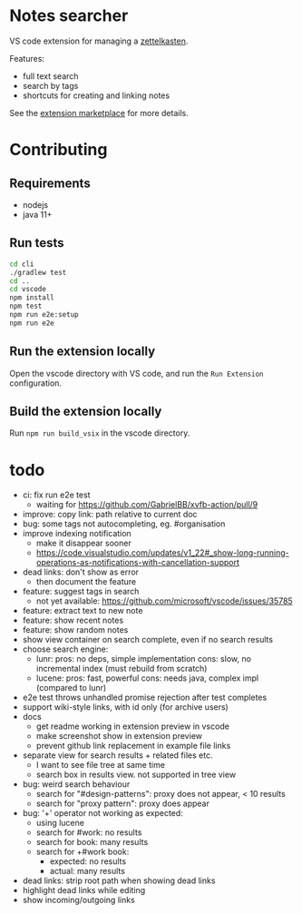 # Notes searcher

VS code extension for managing a [zettelkasten](https://zettelkasten.de/posts/overview/).

Features:
- full text search
- search by tags
- shortcuts for creating and linking notes

See the [extension marketplace](https://marketplace.visualstudio.com/items?itemName=uozuaho.note-searcher) for more details.


# Contributing

## Requirements

- nodejs
- java 11+


## Run tests

```sh
cd cli
./gradlew test
cd ..
cd vscode
npm install
npm test
npm run e2e:setup
npm run e2e
```


## Run the extension locally

Open the vscode directory with VS code, and run the `Run Extension`
configuration.


## Build the extension locally

Run `npm run build_vsix` in the vscode directory.


# todo
- ci: fix run e2e test
    - waiting for https://github.com/GabrielBB/xvfb-action/pull/9
- improve: copy link: path relative to current doc
- bug: some tags not autocompleting, eg. #organisation
- improve indexing notification
    - make it disappear sooner
    - https://code.visualstudio.com/updates/v1_22#_show-long-running-operations-as-notifications-with-cancellation-support
- dead links: don't show as error
    - then document the feature
- feature: suggest tags in search
    - not yet available: https://github.com/microsoft/vscode/issues/35785
- feature: extract text to new note
- feature: show recent notes
- feature: show random notes
- show view container on search complete, even if no search results
- choose search engine:
    - lunr:   pros: no deps, simple implementation
              cons: slow, no incremental index (must rebuild from scratch)
    - lucene: pros: fast, powerful
              cons: needs java, complex impl (compared to lunr)
- e2e test throws unhandled promise rejection after test completes
- support wiki-style links, with id only (for archive users)
- docs
    - get readme working in extension preview in vscode
    - make screenshot show in extension preview
    - prevent github link replacement in example file links
- separate view for search results + related files etc.
    - I want to see file tree at same time
    - search box in results view. not supported in tree view
- bug: weird search behaviour
    - search for "#design-patterns": proxy does not appear, < 10 results
    - search for "proxy pattern": proxy does appear
- bug: '+' operator not working as expected:
    - using lucene
    - search for #work: no results
    - search for book: many results
    - search for +#work book:
        - expected: no results
        - actual:   many results
- dead links: strip root path when showing dead links
- highlight dead links while editing
- show incoming/outgoing links

